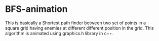 # BFS-animation
This is basically a Shortest path finder between two set of points in a square grid having enemies  at different different  position in the grid. This algorithm is animated using graphics.h library in c++.
